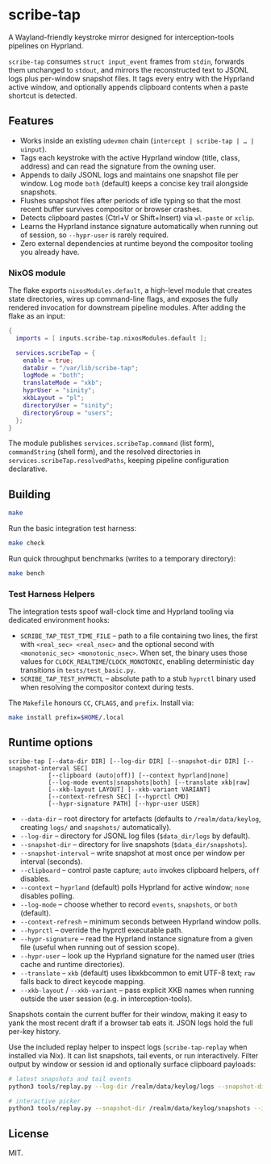 # scribe-tap

A Wayland-friendly keystroke mirror designed for interception-tools pipelines on Hyprland.

`scribe-tap` consumes `struct input_event` frames from `stdin`, forwards them unchanged to
`stdout`, and mirrors the reconstructed text to JSONL logs plus per-window snapshot files.
It tags every entry with the Hyprland active window, and optionally appends clipboard
contents when a paste shortcut is detected.

## Features

- Works inside an existing `udevmon` chain (`intercept | scribe-tap | … | uinput`).
- Tags each keystroke with the active Hyprland window (title, class, address) and can read the signature from the owning user.
- Appends to daily JSONL logs and maintains one snapshot file per window. Log mode `both` (default) keeps a concise key trail alongside snapshots.
- Flushes snapshot files after periods of idle typing so that the most recent buffer survives compositor or browser crashes.
- Detects clipboard pastes (Ctrl+V or Shift+Insert) via `wl-paste` or `xclip`.
- Learns the Hyprland instance signature automatically when running out of session, so `--hypr-user` is rarely required.
- Zero external dependencies at runtime beyond the compositor tooling you already have.

### NixOS module

The flake exports `nixosModules.default`, a high-level module that creates state directories, wires up command-line flags, and exposes the fully rendered invocation for downstream pipeline modules. After adding the flake as an input:

```nix
{
  imports = [ inputs.scribe-tap.nixosModules.default ];

  services.scribeTap = {
    enable = true;
    dataDir = "/var/lib/scribe-tap";
    logMode = "both";
    translateMode = "xkb";
    hyprUser = "sinity";
    xkbLayout = "pl";
    directoryUser = "sinity";
    directoryGroup = "users";
  };
}
```

The module publishes `services.scribeTap.command` (list form), `commandString` (shell form), and the resolved directories in `services.scribeTap.resolvedPaths`, keeping pipeline configuration declarative.

## Building

```sh
make
```

Run the basic integration test harness:

```sh
make check
```

Run quick throughput benchmarks (writes to a temporary directory):

```sh
make bench
```

### Test Harness Helpers

The integration tests spoof wall-clock time and Hyprland tooling via dedicated
environment hooks:

- `SCRIBE_TAP_TEST_TIME_FILE` – path to a file containing two lines, the first
  with `<real_sec> <real_nsec>` and the optional second with
  `<monotonic_sec> <monotonic_nsec>`. When set, the binary uses those values for
  `CLOCK_REALTIME`/`CLOCK_MONOTONIC`, enabling deterministic day transitions in
  `tests/test_basic.py`.
- `SCRIBE_TAP_TEST_HYPRCTL` – absolute path to a stub `hyprctl` binary used when
  resolving the compositor context during tests.

The `Makefile` honours `CC`, `CFLAGS`, and `prefix`. Install via:

```sh
make install prefix=$HOME/.local
```

## Runtime options

```
scribe-tap [--data-dir DIR] [--log-dir DIR] [--snapshot-dir DIR] [--snapshot-interval SEC]
           [--clipboard (auto|off)] [--context hyprland|none]
           [--log-mode events|snapshots|both] [--translate xkb|raw]
           [--xkb-layout LAYOUT] [--xkb-variant VARIANT]
           [--context-refresh SEC] [--hyprctl CMD]
           [--hypr-signature PATH] [--hypr-user USER]
```

- `--data-dir` – root directory for artefacts (defaults to `/realm/data/keylog`, creating `logs/` and `snapshots/` automatically).
- `--log-dir` – directory for JSONL log files (`$data_dir/logs` by default).
- `--snapshot-dir` – directory for live snapshots (`$data_dir/snapshots`).
- `--snapshot-interval` – write snapshot at most once per window per interval (seconds).
- `--clipboard` – control paste capture; `auto` invokes clipboard helpers, `off` disables.
- `--context` – `hyprland` (default) polls Hyprland for active window; `none` disables polling.
- `--log-mode` – choose whether to record `events`, `snapshots`, or `both` (default).
- `--context-refresh` – minimum seconds between Hyprland window polls.
- `--hyprctl` – override the hyprctl executable path.
- `--hypr-signature` – read the Hyprland instance signature from a given file (useful when running out of session scope).
- `--hypr-user` – look up the Hyprland signature for the named user (tries cache and runtime directories).
- `--translate` – `xkb` (default) uses libxkbcommon to emit UTF-8 text; `raw` falls back to direct keycode mapping.
- `--xkb-layout` / `--xkb-variant` – pass explicit XKB names when running outside the user session (e.g. in interception-tools).

Snapshots contain the current buffer for their window, making it easy to yank the most
recent draft if a browser tab eats it. JSON logs hold the full per-key history.

Use the included replay helper to inspect logs (`scribe-tap-replay` when installed via Nix). It can list snapshots, tail events, or run interactively. Filter output by window or session id and optionally surface clipboard payloads:

```sh
# latest snapshots and tail events
python3 tools/replay.py --log-dir /realm/data/keylog/logs --snapshot-dir /realm/data/keylog/snapshots --mode both --window messenger --events-tail 10 --show-clipboard

# interactive picker
python3 tools/replay.py --snapshot-dir /realm/data/keylog/snapshots --interactive --session 20251003T001711
```

## License

MIT.
